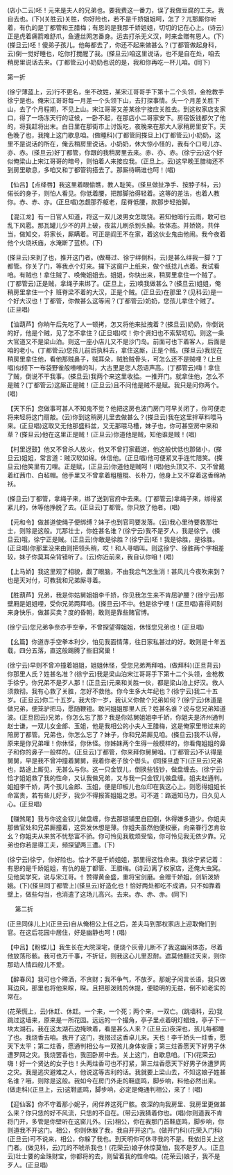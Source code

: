 <!-- { "loadSidebar": true } -->
(店小二云)呸！元来是夫人的兄弟也。要我费这一番力，误了我做豆腐的工夫。我自去也。(下)(关胜云)关胜，你好险也，若不是千娇姐姐呵，怎了？兀那厮你听着，有仇的是丁都管和王腊梅；有恩的是我那千娇姐姐，切切的记在心上。(诗云)正是虎着痛箭难舒爪，鱼遭丝网怎番身。运去打杀无义汉，时来金赠有恩人。(下)(搽旦云)呸！傻弟子孩儿。他每都去了，你还不起来做甚么？(丁都管做起身科，云)倒一觉好睡也，吃你打搅醒了我。(搽旦云)咱这里说话，也不是自在处，咱去稍房里说话去来。(丁都管云)小奶奶也说的是，我和你再吃一杯儿咱。(同下)

第一折

(徐宁薄蓝上，云)行不更名，坐不改姓，某宋江哥哥手下第十二个头领，金枪教手徐宁是也。俺宋江哥哥每一月差一个头领下山，去打探事情。头一个月差关胜下山，去了个月程期，不见上山。宋江哥哥又差某徐宁接应关胜去。到这权家店支家口，得了一场冻天行的证候，一卧不起，在那店小二哥家安下。房宿饭钱都欠了他的，将我赶将出末。白日里在那街市上讨饭吃，夜晚来在那大人家稍房里安下。天色晚了也，我掩上这门歇息咱。(做睡科)(丁都管同搽旦上)(丁都管云)小奶奶，这里不是说话的所在，俺去稍房里说话。小奶奶，休大惊小怪的，我有个口号儿亦、亦、赤。(搽旦云)好丁都管，你跟的我稍房里去来。赤、亦、赤。(徐宁云)这个好似俺梁山上宋江哥哥的暗号，则怕着人来接应我。(正旦上。云)这早晚王腊梅还不到房里歇息，多咱又和丁都管钩搭去了。那厮待瞒谁也呵！(唱)

【仙吕】【点绛唇】我这里着眼偷瞧，教人耻笑。(搽旦做扯净手、按脖子科，云)偌长的身子，则怕人看见。你低着腰，把那脚抬得轻着。这等的差法，也着人教你。赤、赤、亦。(正旦唱)怎觑那乔躯老，屈脊低腰，款那步轻抬脚。

【混江龙】有一日官人知道，将这一双儿泼男女怎耽饶。若知他暗行云雨，敢可也乱下风雹。那瓦罐儿少不的井上破，夜盆儿刷杀到头臊。妆体态。并娇娆，共伴当，做知交，将家长，厮瞒着。可正是阎王不在家，着这伙业鬼由他闹。我今夜着他个火烧袄庙，水淹断了蓝桥。(下)

(搽旦云)来到了也，推开这门者。(做蓦过、徐宁绊倒科，云)是甚么绊我一脚？丁都管。你关了门，等我点个灯来。攞下这窗户上纸来，做个纸捻儿点着。我试看咱。有贼也！拿住贼了、唤俺姐姐去。姐姐，你快出来，稍房里拿住一个贼了。(丁都管云)正是贼，拿绳子来绑了。(正旦上，云)唤我做甚么？(搽旦云)姐姐，俺稍房里拿住一个扌班脊梁不着的大汉，正是个贼。(正旦云)在那里？(见科云)是一个好大汉也！丁都管，你做甚么这等闹？(丁都管云)奶奶，您孩儿拿住个贼了。(正旦唱)

【油葫芦】你晌午后先吃了人一顿拷，怎又将他来扯拽着？(搽旦云)奶奶，你倒说的好，他是个贼，见了怎不拿住？(正旦唱)哎！你个贤妇也不索絮叨叨。则这一条大官道又不是梁山泊。则这一座小店儿又不是沙门岛。前面可也下着客人，后面是咱的老小。(丁都管云)您孩儿前后执料去，拿住这厮，正是个贼。(搽旦云)我现在稍房里拿住他，看他那贼鼻子，贼耳朵，贼脸贼骨头，可怎么还不是贼哩？(上旦唱)似倾下一布袋野雀般喳喳的叫，大古里是您人怨语声高。(丁都管云)嗨！拿住了贼，倒说不干我事。(搽旦云)我两个来这里收拾。一推开门。就拿住他，怎么不是贼？(丁都管云)这厮正是贼！(正旦云)且不问他是贼不是赋。我只是问你两个。(唱)

【天下乐】您做事可甚人不知鬼不觉？他把这房也波门房门可早关闭了，你可便走将来轻将这门扇敲。(云)你到这稍房儿里去做甚么？(搽旦云)我在这里拌草料喂马来。(正旦唱)这取又无他那盛料盆，又无那喂马槽，妹子也，你可甚空房中来和草？(搽旦云)他在这里正是贼！(正旦云)你道他是贼，知他谁是贼！(唱)

【村里迓鼓】他又不曾杀人放火，他又不曾打家截道，他这般伏低也那做小，(搽旦云)姐姐，常言道：贼汉软如绵。休信他。(正旦唱)他可便紧叉手连忙陪笑。(搽旦云)他笑里有刀哩。正是赋，(正旦云)你道他是贼呵！(唱)他头顶又不、又不曾戴着红茜巾、白毡帽。他手里又不曾拿着粗檀棍、长朴刀，他身上又不穿着这香绵衲袄。

(搽旦云)丁都管，拿绳子来，绑了送到官府中去来。(丁都管云)拿绳子来，绑得紧紧儿的，休等他挣脱了去。(正旦云)丁都管。你只放了他者。(唱)

【元和令】做甚道使绳子便绑缚？妹子也到官司要发落。(云)我心里待要救那壮士，则除是这般。兀那壮士，你姓甚名谁？(徐宁云)我不是歹人，我是徐宁。(搽旦云)哦，徐宁正是贼。(正旦云)你敢是徐胜？(徐宁云)呸！我是徐胜，是徐胜。(正旦唱)你那里没来由则把领头稍，哎！和人寻唱叫。则这徐宁、徐胜两个字相差较，妹子你莫耳朵背错听了。(云)你近前来，我自认你咱！(唱)

【上马娇】我这里观了相貌，觑了眼脑，不由我忿气怎生消！甚风儿今夜吹来到？也是天对付，可教我和兄弟厮寻着。

【胜葫芦】兄弟，我是你姑舅姐姐李千娇，你见我怎生来不肯屈驴腰？(徐宁云)那壁厢是姐姐哩，受你兄弟两拜咱。(搽旦云)不中。他是徐宁哩！(正旦唱)喜得间别来身快乐，做甚买卖？度的昏朝，敢则是靠些赌官博。

(徐宁云)您兄弟争奈亦手空拳，不曾探望得姐姐，休怪您兄弟也！(正旦唱)

【幺篇】你道赤手空拳本利少，怕见我面情薄，往日家私甚过的好。敢则是十年五载，四分五落，直这般踢腾了些旧窝巢！

(徐宁云)早则不曾冲撞着姐姐，姐姐休怪，受您兄弟两拜咱。(做拜科)(正旦背云)你那里人氏？姓甚名准？(徐宁云)我是梁山泊宋江哥哥手下第十二个头领，金枪教手徐宁。你兄弟不是歹人那！(正旦云)元来和关胜一伙，都是梁山泊上好汉。救人须救彻。我有心救了关胜，怎好不救他。你今生多大年纪也？(徐宁云)我二十五岁。(正旦云)你二十五岁。我大你一岁，我认义你做个兄弟如何？(徐宁云)休道是做兄弟，便笼驴把马，愿随鞭镫。敢问姐姐那里人氏？姓甚名谁？说与您兄弟知道波。(正旦回云)兄弟，你怎么忘了那？我是你姑舅姐姐李千娇，你姐夫是济州通判赵士谦，一双儿女金郎、玉姐，他是我相公的小夫人王腊梅，这是俺家里带过来的陪房丁都管。兄弟也，你怎么忘了？妹子，你和兄弟厮见咱。(搽旦云)我不认得，原来是你兄弟哩！你休怪，你休怪。你姊妹两个生得一般模样的，你看俺姐姐的鼻子和你的鼻子一般样的。(正旦云)丁都管，你来拜你舅舅咱。(丁都管云)不认得是舅舅，早是我不曾冲撞着舅舅，我着你老子放个辔头。(同搽旦虚下)(正旦云)兄弟也，路途上厮见，无甚么与你。这一只金钗儿，倒换些钱钞，做盘缠去。(徐宁云)恰才姐姐救了我的性命，又认我做兄弟，又与我一只金钗儿做盘缠。姐夫赵通判。姐姐李千娇，两个孩儿金郎、玉姐，便是印板儿也似印在我这心上。则愿得姐姐长命富贵，若有些儿好歹，我少不得报答姐姐之恩。可不道：路遥知马力，日久见人心。(正旦唱)

【赚煞尾】我与你这金钗儿做盘缠，你去那银铺里自回倒，休得嫌多道少。你姐夫那做官处和兄弟厮撞着，这赍发休想是薄。你姐夫虽然他便权豪，向亲眷行怎肯妆幺？你姐夫从来贫不忧愁富不骄。你可怜见我耽烦受恼，你可怜见我无依少靠。兄弟也你若是得工夫，频探望两三遭。(下)

(徐宁云)徐宁，你好险也。恰才不是千娇姐姐，那里得这性命来。我徐宁紧记着：有恩的是千娇姐姐，有仇的是丁都管、王腊梅。(诗云)离了权家店，还俺大虫窝。见他吴学究，说与宋江哥。忄赞得黄金盛，重将宝剑磨。金赠千娇姐，剑斩泼娇娥。(下)(搽旦同丁都管上)(搽旦云)好造化也！恰好两处都吃不成酒，只不如靠着壁上，做些勾当，也消遣了这场儿高兴。去来。赤、赤、赤。(同下)

　
第二折

(正旦同俫儿上)(正旦云)自从俺相公上任之后，差夫马到那权家店上迎取俺们到官。在这后花园中居住，好是幽静也呵！(唱)

【中吕】【粉蝶儿】我生长在大院深宅，便烧个灰骨儿断不了我这幽闲体态，尽着他放荡形骸。我可也万千事，不折证，则我这心儿里忍耐。遮莫他翻过天来，则你那动人情四般儿不爱。

【醉春风】我可也个殢洒，不贪财；我不争气，不放歹。那妮子闲言长语，我只做耳边风，那里也将他来睬，睬。且把那泼贱的休提，便聪明的无益，倒不如老实的常在。

(花荣慌上，云)休赶、休赶。一个来，一个死；两个来，一双亡。(跳墙科，云)我跳过这墙来，原来是一所花园。远远的一个撮角，亭子里点着明灯蜡烛，亭子下一块太湖石。我在这太湖石边掩映着，看是甚么人来？(正旦云)夜深也，孩儿每都睡了也。我烧香去咱。我开了这门，我掇过这香卓儿来。天也！李千娇头一炷香，愿天下太平；第二炷香，愿通判相公与一双孩儿身体安康；第三炷香愿天下好男子休遭罗网之灾。我烧罢香也，我回卧房中去。关上这门，自歇息咱。(下)(花荣云)嗨！好一个贤达的女子也！头两炷香可也不打紧，第三炷香愿天下好男子休遭罗网之灾。我是逃灾避难之人，他说这等吉利的话。我就要上梁山去，不知这娘子姓甚名谁？哦，则除是这般。我如今在房门外走的鞋底鸣，脚步响，料他必然出来。(做走科)(正旦上，云)这鞋底鸣，脚步响，必定是俺通判相公，来了！(唱)

【迎仙客】你不守着那小妮子，闲伴养这死尸骸。夜深的向我房里、我房里更做甚么来？你只恁的好不风流，只恁的不自在。(带云)我猜着你也。(唱)你则道我不肯将门开，多管是你壁听在这窗儿外。(云)相公，你在我那门首鞋底鸣，脚步响，你则道我不开这门。相公，你则休躲了我，我自开开这门。(做开门科)(花荣入门科)(正旦云)可不说来，相公，你躲了我也。到天明你可休寻我的不是。我依旧关上这门者。(做见科，云)兀的不唬杀我也！(花荣云)娘子休惊莫怕，我不是歹人。(正旦云)壮士要的金珠财宝，你都将的去，则留着我的性命咱。(花荣云)娘子，我不是歹人。(正旦唱)

